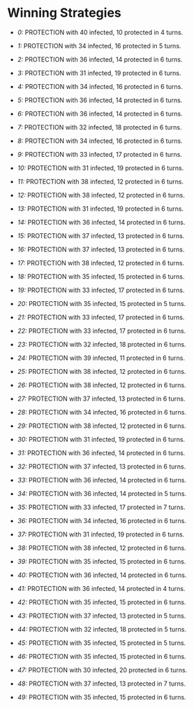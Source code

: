 # Winning Strategies

* _0:_ PROTECTION with 40 infected, 10 protected in 4 turns.


* _1:_ PROTECTION with 34 infected, 16 protected in 5 turns.


* _2:_ PROTECTION with 36 infected, 14 protected in 6 turns.


* _3:_ PROTECTION with 31 infected, 19 protected in 6 turns.


* _4:_ PROTECTION with 34 infected, 16 protected in 6 turns.


* _5:_ PROTECTION with 36 infected, 14 protected in 6 turns.


* _6:_ PROTECTION with 36 infected, 14 protected in 6 turns.


* _7:_ PROTECTION with 32 infected, 18 protected in 6 turns.


* _8:_ PROTECTION with 34 infected, 16 protected in 6 turns.


* _9:_ PROTECTION with 33 infected, 17 protected in 6 turns.


* _10:_ PROTECTION with 31 infected, 19 protected in 6 turns.


* _11:_ PROTECTION with 38 infected, 12 protected in 6 turns.


* _12:_ PROTECTION with 38 infected, 12 protected in 6 turns.


* _13:_ PROTECTION with 31 infected, 19 protected in 6 turns.


* _14:_ PROTECTION with 36 infected, 14 protected in 6 turns.


* _15:_ PROTECTION with 37 infected, 13 protected in 6 turns.


* _16:_ PROTECTION with 37 infected, 13 protected in 6 turns.


* _17:_ PROTECTION with 38 infected, 12 protected in 6 turns.


* _18:_ PROTECTION with 35 infected, 15 protected in 6 turns.


* _19:_ PROTECTION with 33 infected, 17 protected in 6 turns.


* _20:_ PROTECTION with 35 infected, 15 protected in 5 turns.


* _21:_ PROTECTION with 33 infected, 17 protected in 6 turns.


* _22:_ PROTECTION with 33 infected, 17 protected in 6 turns.


* _23:_ PROTECTION with 32 infected, 18 protected in 6 turns.


* _24:_ PROTECTION with 39 infected, 11 protected in 6 turns.


* _25:_ PROTECTION with 38 infected, 12 protected in 6 turns.


* _26:_ PROTECTION with 38 infected, 12 protected in 6 turns.


* _27:_ PROTECTION with 37 infected, 13 protected in 6 turns.


* _28:_ PROTECTION with 34 infected, 16 protected in 6 turns.


* _29:_ PROTECTION with 38 infected, 12 protected in 6 turns.


* _30:_ PROTECTION with 31 infected, 19 protected in 6 turns.


* _31:_ PROTECTION with 36 infected, 14 protected in 6 turns.


* _32:_ PROTECTION with 37 infected, 13 protected in 6 turns.


* _33:_ PROTECTION with 36 infected, 14 protected in 6 turns.


* _34:_ PROTECTION with 36 infected, 14 protected in 5 turns.


* _35:_ PROTECTION with 33 infected, 17 protected in 7 turns.


* _36:_ PROTECTION with 34 infected, 16 protected in 6 turns.


* _37:_ PROTECTION with 31 infected, 19 protected in 6 turns.


* _38:_ PROTECTION with 38 infected, 12 protected in 6 turns.


* _39:_ PROTECTION with 35 infected, 15 protected in 6 turns.


* _40:_ PROTECTION with 36 infected, 14 protected in 6 turns.


* _41:_ PROTECTION with 36 infected, 14 protected in 4 turns.


* _42:_ PROTECTION with 35 infected, 15 protected in 6 turns.


* _43:_ PROTECTION with 37 infected, 13 protected in 5 turns.


* _44:_ PROTECTION with 32 infected, 18 protected in 5 turns.


* _45:_ PROTECTION with 35 infected, 15 protected in 5 turns.


* _46:_ PROTECTION with 35 infected, 15 protected in 6 turns.


* _47:_ PROTECTION with 30 infected, 20 protected in 6 turns.


* _48:_ PROTECTION with 37 infected, 13 protected in 7 turns.


* _49:_ PROTECTION with 35 infected, 15 protected in 6 turns.


